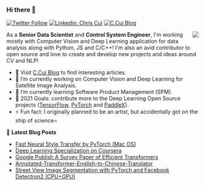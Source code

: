 ### Hi there 👋

[![Twitter Follow](https://img.shields.io/twitter/follow/cuicaihao?label=Follow)](https://twitter.com/cuicaihao)
[![Linkedin: Chris Cui](https://img.shields.io/badge/-Caihao%20Cui-blue?style=flat-square&logo=Linkedin&logoColor=white&link=https://www.linkedin.com/in/caihao-cui/)](https://www.linkedin.com/in/caihao-cui/)
[![C.Cui Blog](https://img.shields.io/badge/C.Cui%20Blog-Live-blue)](https://cuicaihao.com/)

<img align="right" src="https://github-readme-stats.vercel.app/api?username=cuicaihao&show_icons=true&icon_color=0366d6&text_color=24292e&bg_color=ffffff&hide_title=true" />

As a **Senior Data Scientist** and **Control System Engineer**, I'm working mostly with Computer Vision and Deep Learning application for data analysis along with Python, JS and C/C++! I'm also an avid contributor to open source and love to create and develop new projects and ideas around CV and NLP!

- 📝 Visit [C.Cui Blog](https://cuicaihao.com/) to find interesting articles.
- 🔭 I’m currently working on Computer Vision and Deep Learning for Satellite Image Analysis.
- 🌱 I’m currently learning Software Product Management (SPM).
- 🤔 2021 Goals: contribute more to the Deep Learning Open Source projects ([TensorFlow](https://github.com/tensorflow), [PyTorch](https://github.com/pytorch) and [PaddleX](https://github.com/PaddlePaddle)).
- ⚡ Fun fact: I originally planned to be an artist, but accidentally got on the ship of science~

📕 **Latest Blog Posts**

<!-- BLOG:START -->
- [Fast Neural Style Transfer by PyTorch (Mac OS)](https://cuicaihao.com/2021/01/31/fast-neural-style-transfer-by-pytorch-mac-os-2/)
- [Deep Learning Specialization on Coursera](https://cuicaihao.com/2021/01/28/deep-learning-specialization-on-coursera/)
- [Google Publish A Survey Paper of Efficient Transformers](https://cuicaihao.com/2020/09/27/google-publish-a-survey-paper-of-efficient-transformers/)
- [Annotated-Transformer-English-to-Chinese-Translator](https://cuicaihao.com/2020/09/20/annotated-transformer-english-to-chinese-translator/)
- [Street View Image Segmentation with PyTorch and Facebook Detectron2 (CPU+GPU)](https://cuicaihao.com/2020/06/21/street-view-image-segmentation-with-pytorch-and-facebook-detectron2-cpugpu/)
<!-- BLOG:END -->

